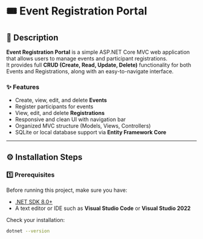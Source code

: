 # 🎟️ Event Registration Portal

## 📘 Description
**Event Registration Portal** is a simple ASP.NET Core MVC web application that allows users to manage events and participant registrations.  
It provides full **CRUD (Create, Read, Update, Delete)** functionality for both Events and Registrations, along with an easy-to-navigate interface.

### ✨ Features
- Create, view, edit, and delete **Events**
- Register participants for events
- View, edit, and delete **Registrations**
- Responsive and clean UI with navigation bar
- Organized MVC structure (Models, Views, Controllers)
- SQLite or local database support via **Entity Framework Core**

---

## ⚙️ Installation Steps

### 1️⃣ Prerequisites
Before running this project, make sure you have:
- [.NET SDK 8.0+](https://dotnet.microsoft.com/download)
- A text editor or IDE such as **Visual Studio Code** or **Visual Studio 2022**

Check your installation:
```bash
dotnet --version
